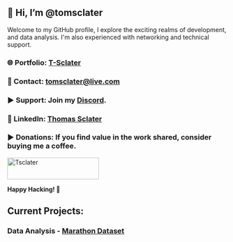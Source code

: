 ## 👋 Hi, I’m @tomsclater
Welcome to my GitHub profile, I explore the exciting realms of development, and data analysis.
I'm also experienced with networking and technical support.

### 🌐 Portfolio: [T-Sclater](https://t-sclater.vercel.app/)
### 📧 Contact: tomsclater@live.com
### ▶ Support: Join my [Discord](https://discord.gg/J9kVfvAYeH).
### 💼 LinkedIn: [Thomas Sclater](https://linkedin.com/in/tomsclater/)

### ▶ **Donations:** If you find value in the work shared, consider buying me a coffee.

<p><a href="https://www.buymeacoffee.com/tsclater" target="_blank"> <img  src="https://www.buymeacoffee.com/assets/img/guidelines/download-assets-sm-1.svg" height="50" width="210" alt="Tsclater" ></img></a></p>


**Happy Hacking! 🚀**

## Current Projects: 
### Data Analysis - [Marathon Dataset](https://github.com/tomsclater/marathon-dataset)



